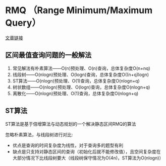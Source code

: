 # RMQ （Range Minimum/Maximum Query）

[文章链接](https://www.cnblogs.com/stelayuri/p/12683318.html)

## 区间最值查询问题的一般解法
1. 常见解法有朴素算法——O(n)预处理、O(n)查询，总体复杂度O(n+nq)
2. 线段树——O(nlogn)预处理、O(logn)查询，总体复杂度O((n+q)logn)
3. ST算法——O(nlogn)预处理、O(1)查询，总体复杂度O(nlogn+q)
4. 树状数组——O(nlogn)预处理、O(logn)查询，总体复杂度O(nlogn+q)
5. 离散化——O(nlogn)预处理、O(1)查询，总体复杂度O(nlogn+q)

## ST算法
ST算法是基于倍增算法与动态规划的一个解决静态区间RMQ的算法

忽略朴素算法，与线段树进行对比:
- 优点是查询的时间复杂度为线性，对于查询多的题型有利
- 缺点是只支持对静态区间的查询（初始化后就不能修改值），且空间复杂度在大部分情况下比线段树要大（线段树保守情况为O(4n)，ST算法为O(nlogn)）

